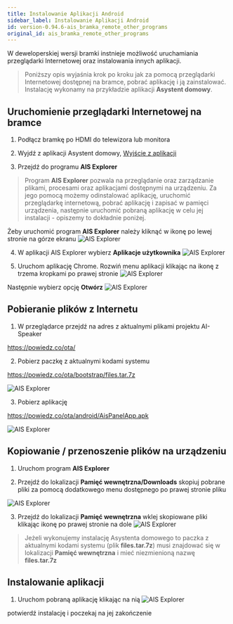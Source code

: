 ```yaml
---
title: Instalowanie Aplikacji Android
sidebar_label: Instalowanie Aplikacji Android
id: version-0.94.6-ais_bramka_remote_other_programs
original_id: ais_bramka_remote_other_programs
---
```


W deweloperskiej wersji bramki instnieje możliwość uruchamiania przeglądarki Internetowej oraz instalowania innych aplikacji.

> Poniższy opis wyjaśnia krok po kroku jak za pomocą przeglądarki Internetowej dostępnej na bramce, pobrać aplikację i ją zainstalować.
Instalację wykonamy na przykładzie aplikacji **Asystent domowy**.


## Uruchomienie przeglądarki Internetowej na bramce

1. Podłącz bramkę po HDMI do telewizora lub monitora

2. Wyjdź z aplikacji Asystent domowy,
[Wyjście z aplikacji](/AIS-docs/docs/en/ais_bramka_settings.html#ustawienia-aplikacji-asystent-domowy)

3. Przejdź do programu **AIS Explorer**

> Program **AIS Explorer** pozwala na przeglądanie oraz zarządzanie plikami, procesami oraz aplikacjami dostępnymi na urządzeniu. Za jego pomocą możemy odinstalować aplikację, uruchomić przeglądarkę internetową, pobrać aplikację i zapisać w pamięci urządzenia, następnie uruchomić pobraną aplikację w celu jej instalacji - opiszemy to dokładnie poniżej.  

Żeby uruchomić program **AIS Explorer** należy kliknąć w ikonę po lewej stronie na górze ekranu
![AIS Explorer](/AIS-docs/img/en/bramka/other_programs_1.png)

4. W aplikacji AIS Explorer wybierz **Aplikacje użytkownika**
![AIS Explorer](/AIS-docs/img/en/bramka/other_programs_2.png)

5. Uruchom aplikację Chrome.
Rozwiń menu aplikacji klikając na ikonę z trzema kropkami po prawej stronie
![AIS Explorer](/AIS-docs/img/en/bramka/other_programs_3.png)

Następnie wybierz opcję **Otwórz**
![AIS Explorer](/AIS-docs/img/en/bramka/other_programs_4.png)


## Pobieranie plików z Internetu

1. W przeglądarce przejdź na adres z aktualnymi plikami projektu AI-Speaker

https://powiedz.co/ota/

2. Pobierz paczkę z aktualnymi kodami systemu

https://powiedz.co/ota/bootstrap/files.tar.7z

![AIS Explorer](/AIS-docs/img/en/bramka/other_programs_5.png)

3. Pobierz aplikację

https://powiedz.co/ota/android/AisPanelApp.apk

![AIS Explorer](/AIS-docs/img/en/bramka/other_programs_6.png)

## Kopiowanie / przenoszenie plików na urządzeniu

1. Uruchom program **AIS Explorer**

2. Przejdź do lokalizacji **Pamięć wewnętrzna/Downloads**
skopiuj pobrane pliki za pomocą dodatkowego menu dostępnego po prawej stronie pliku

![AIS Explorer](/AIS-docs/img/en/bramka/other_programs_7.png)

3. Przejdź do lokalizacji **Pamięć wewnętrzna**
wklej skopiowane pliki klikając ikonę po prawej stronie na dole
![AIS Explorer](/AIS-docs/img/en/bramka/other_programs_8.png)

> Jeżeli wykonujemy instalację Asystenta domowego to paczka z aktualnymi kodami systemu (plik **files.tar.7z**) musi znajdować się w lokalizacji  **Pamięć wewnętrzna** i mieć niezmienioną nazwę **files.tar.7z**


## Instalowanie aplikacji

1. Uruchom pobraną aplikację klikając na nią
![AIS Explorer](/AIS-docs/img/en/bramka/other_programs_9.png)

 potwierdź instalację i poczekaj na jej zakończenie
